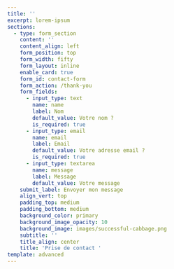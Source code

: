 ```yaml
---
title: ''
excerpt: lorem-ipsum
sections:
  - type: form_section
    content: ''
    content_align: left
    form_position: top
    form_width: fifty
    form_layout: inline
    enable_card: true
    form_id: contact-form
    form_action: /thank-you
    form_fields:
      - input_type: text
        name: name
        label: Nom
        default_value: Votre nom ?
        is_required: true
      - input_type: email
        name: email
        label: Email
        default_value: Votre adresse email ?
        is_required: true
      - input_type: textarea
        name: message
        label: Message
        default_value: Votre message
    submit_label: Envoyer mon message
    align_vert: top
    padding_top: medium
    padding_bottom: medium
    background_color: primary
    background_image_opacity: 10
    background_image: images/successful-cabbage.png
    subtitle: ''
    title_align: center
    title: 'Prise de contact '
template: advanced
---
```


